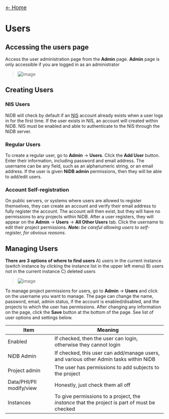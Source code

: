 <a href="index.html" style="font-size: larger;">&larr; Home</a>

# Users

## Accessing the users page
Access the user administration page from the **Admin** page. **Admin** page is only accessible if you are logged in as an administrator
> ![image](https://user-images.githubusercontent.com/8302215/141825695-e9636040-0080-45dd-9c44-7ac8f1950b8c.png)

## Creating Users

### NIS Users
NiDB will check by default if an [NIS](https://en.wikipedia.org/wiki/Network_Information_Service) account already exists when a user logs in for the first time. If the user exists in NIS, an account will created within NiDB. NIS must be enabled and able to authenticate to the NIS through the NiDB server.

### Regular Users
To create a regular user, go to **Admin** &rarr; **Users**. Click the **Add User** button. Enter their information, including password and email address. The username can be any field, such as an alphanumeric string, or an email address. If the user is given **NiDB admin** permissions, then they will be able to add/edit users.

### Account Self-registration
On public servers, or systems where users are allowed to register themselves, they can create an account and verify their email address to fully register the account. The account will then exist, but they will have no permissions to any projects within NiDB. After a user registers, they will appear on the **Admin** &rarr; **Users** &rarr; **All Other Users** tab. Click the username to edit their project permissions.
_**Note:** be careful allowing users to self-register, for obvious reasons._

## Managing Users
**There are 3 options of where to find users** A) users in the current instance (switch instance by clicking the instance list in the upper left menu) B) users not in the current instance C) deleted users

> ![image](https://user-images.githubusercontent.com/8302215/142014954-37b7a2e7-31cf-4cd6-9ce2-7eb6af559ee2.png)

To manage project permissions for users, go to **Admin** &rarr; **Users** and click on the username you want to manage. The page can change the name, password, email, admin status, if the account is enabled/disabled, and the projects to which the user has permissions. After changing any information on the page, click the **Save** button at the bottom of the page.
See list of user options and settings below.

|Item|Meaning|
|---|---|
|Enabled|If checked, then the user can login, otherwise they cannot login|
|NiDB Admin|If checked, this user can add/manage users, and various other Admin tasks within NiDB|
|Project admin|The user has permissions to add subjects to the project|
|Data/PHI/PII modify/view|Honestly, just check them all off|
|Instances|To give permissions to a project, the _instance_ that the project is part of must be checked|
